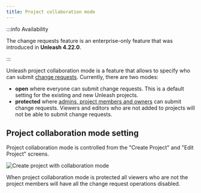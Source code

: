 ```yaml
---
title: Project collaboration mode
---
```


:::info Availability

The change requests feature is an enterprise-only feature that was introduced in **Unleash 4.22.0**.

:::

Unleash project collaboration mode is a feature that allows to specify who can submit [change requests](change-requests.md). Currently, there are two modes:
- **open** where everyone can submit change requests. This is a default setting for the existing and new Unleash projects.
- **protected** where [admins, project members and owners](rbac.md#standard-roles) can submit change requests. Viewers and editors who are not added to projects will not be able to submit change requests.

## Project collaboration mode setting

Project collaboration mode is controlled from the "Create Project" and "Edit Project" screens.

![Create project with collaboration mode](/img/collaboration-mode.png)

When project collaboration mode is protected all viewers who are not the project members will have all the
change request operations disabled.
